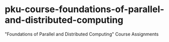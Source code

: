 # pku-course-foundations-of-parallel-and-distributed-computing
"Foundations of Parallel and Distributed Computing" Course Assignments
